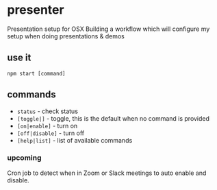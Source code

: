 # presenter

Presentation setup for OSX
Building a workflow which will configure my setup when doing presentations & demos

## use it

`npm start [command]`

## commands

- `status` - check status
- `[toggle|]` - toggle, this is the default when no command is provided
- `[on|enable]` - turn on
- `[off|disable]` - turn off
- `[help|list]` - list of available commands

### upcoming

Cron job to detect when in Zoom or Slack meetings to auto enable and disable.
